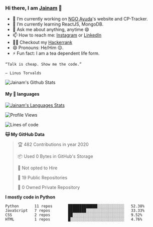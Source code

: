 ### Hi there, I am [Jainam](https://th3c0d3br34ker.github.io) 👋

- 🔭 I’m currently working on [NGO Ayuda](https://www.instagram.com/ayuda.ngo/)'s website and CP-Tracker.
- 🌱 I’m currently learning ReactJS, MongoDB.
- 💬 Ask me about anything, anytime 😄
- 📫 How to reach me: [Instagram](https://www.instagram.com/_the_apollyon_/) or [LinkedIn](https://www.linkedin.com/in/jainam-desai/)
- 👨‍💻 Checkout my [Hackerrank](https://www.hackerrank.com/jainamd)
- 😄 Pronouns: He/Him 😌.
- ⚡ Fun fact: I am a tea dependent life form.

```
“Talk is cheap. Show me the code.”

― Linus Torvalds
```

![Jainam's Github Stats](https://github-readme-stats.vercel.app/api?username=th3c0d3br34ker&show_icons=true&icon_color=000&title_color=000)

#### My 💖 languages

[![Jainam's Languages Stats](https://github-readme-stats.vercel.app/api/top-langs/?username=th3c0d3br34ker&hide=c)](https://sourcerer.io/th3c0d3br34ker)

<!--START_SECTION:waka-->
![Profile Views](http://img.shields.io/badge/Profile%20Views-39-blue)

![Lines of code](https://img.shields.io/badge/From%20Hello%20World%20I've%20written-1.6%20million%20Lines%20of%20code-blue)

**🐱 My GitHub Data** 

> 🏆 482 Contributions in year 2020
 > 
> 📦 Used 0 Bytes in GitHub's Storage 
 > 
> 🚫 Not opted to Hire
 > 
> 📜 19 Public Repositories 
 > 
> 🔑 0 Owned Private Repository 
 > 
**I mostly code in Python** 

```text
Python       11 repos       █████████████░░░░░░░░░░░░   52.38% 
JavaScript   7 repos        ████████░░░░░░░░░░░░░░░░░   33.33% 
CSS          2 repos        ██░░░░░░░░░░░░░░░░░░░░░░░   9.52% 
HTML         1 repos        █░░░░░░░░░░░░░░░░░░░░░░░░   4.76%

```



<!--END_SECTION:waka-->
